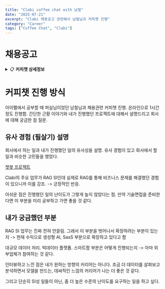 ```yaml
---
title: "Clabi coffee chat with 남철"
date: "2025-07-21"
excerpt: "Clabi 채용공고 관련해서 남철님과 커피챗 진행"
category: "Career"
tags: ["Coffee Chat", "Clabi"]
---
```


# 채용공고

<details>
<summary>📋 <strong>커피챗 상세정보</strong></summary>

클라비 기술연구소 AI 개발자 채용 (RAG, LLM, NLP, 인공지능)

- 모집부문 및 상세내용

- 공통 자격요건
    - 학력: 무관
- 채용 프로세스
    - 서류 지원 > 기술 면접(팀장) > 2차 면접 (연구소장님) > 3차 면접 (대표님)
- AIOps AI 개발자 모집 (기술연구소 0명)
    - 주요업무
        - LLM 및 RAG 연구를 통한 AI 서비스 고도화 및 신규 기능 개발
        - 프롬프트 엔지니어링을 활용한 챗봇 및 AI 모델 개발
        - AI 모델 성능 파인튜닝 및 최적화
        - RAG 파이프라인 구축 및 관련 애플리케이션 개발
        - 대규모 데이터 수집 전처리 및 관리
- 근무조건
    - 근무형태: 정규직(수습기간 3개월)
    - 근무일시: 주 5일 (월-금) 10:00~17:00
- 근무지역:
    - (05854) 서울 송파구 법원로 114 엠스테이트 B동 1108호(문정동)
    - 서울 8호선 문정역에서 200m 이내
- 지원방법
    - 이력서 및 포트폴리오 제출
    - 지원 및 문의 : DM 또는 이메일(ncher@clabi.co.kr)
</details>


# 커피챗 진행 방식
아이펠에서 공부할 때 퍼실님이었던 남철님과 채용관련 커피챗 진행.
온라인으로 1시간정도 진행함.
간단한 근황 이야기와 내가 진행했던 프로젝트에 대해서 설명드리고 회사에 대해 궁금한 점 질문.

## 유사 경험 (필살기) 설명

회사에서 하는 일과 내가 진행했던 일의 유사성을 설명.
유사 경험이 있고 회사에서 할 일과 비슷한 고민들을 했었다.

[챗봇 프로젝트](/posts/Self_Development/Portfolio/chatbot)

Clabi의 주요 업무가 RAG SI인데 실제로 RAG를 통해 비즈니스 문제를 해결했던 경험이 있으니까 이를 강조.
-> 긍정적인 반응. 

아쉬운 점은 진행했던 일의 난이도가 그렇게 높지 않았다는 점.
만약 기술면접을 준비한다면 이 부분을 미리 공부하고 가면 좋을 것 같다.

## 내가 궁금했던 부분

RAG SI 업무는 진짜 전혀 안끌림. 그래서 이 부분을 벗어나서 확장하려는 부분이 있는지
-> 현재 수익으로 생성형 AI, SasS 부분으로 확장하고 있다고 함

대규모 데이터 처리. 빅데이터 플랫폼. 스마트팜 부분은 어떻게 진행되는지
-> 아마 외부업체가 참여하는 것 같다.

인터뷰하고 느낀 점은 내가 원하는 방향의 커리어는 아니다. 
조금 더 데이터를 살펴보고 분석하면서 모델을 만드는, 데싸적인 느낌의 커리어가 나는 더 좋은 것 같다.

그리고 단순히 SI성 일들이 아닌, 좀 더 높은 수준의 난이도를 요구하는 일을 하고 싶다.